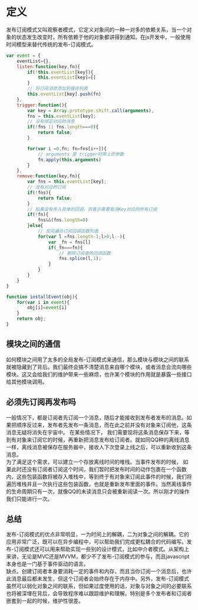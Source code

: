 # 定义

发布订阅模式又叫观察者模式，它定义对象间的一种一对多的依赖关系，当一个对象的状态发生改变时，所有依赖于他的对象都讲得到通知。在js开发中，一般使用时间模型来替代传统的发布-订阅模式。

```javascript
var event = {
    eventList={},
    listen:function(key,fn){
        if(!this.eventList[key]){
            this.eventList[key]=[]
        }
        // 将订阅消息添加到缓存列表
        this.eventList[key].push(fn)
    },
    trigger:function(){
        var key = Array.prototype.shift.call(arguments),
        fns = this.eventList[key];
        // 没有绑定对应的消息
        if(!fns || fns.length===0){
            return false;
        }

        for(var i =0,fn; fn=fns[i++]){
            // arguments 是 trigger时带上的参数
            fn.apply(this,arguments)
        }
    },
    remove:function(key,fn){
        var fns = this.eventList[key];
        // 没有对应的订阅
        if(!fns){
            return false;
        }
        // 如果没有传入具体的回调，则表示需要取消Key对应的所有订阅
        if(!fn){
            fns&&(fns.length=0)
        }else{
            // 反向遍历订阅回调函数列表
            for(var l =fns.length-1;l>0;l--){
                var _fn = fns[l]
                if(_fn===fn){
                    // 删除订阅者的回调函数
                    fns.splice(l,1);
                }
            }
        }
    }
}

function installEvent(obj){
    for(var i in event){
        obj[i]=event[i]
    }
    return obj;
}
```

## 模块之间的通信

如何模块之间用了太多的全局发布-订阅模式来通信，那么模块与模块之间的联系就被隐藏到了背后。我们最终会搞不清楚消息来自哪个模块，或者消息会流向哪些模块。这又会给我们的维护带来一些麻烦，也许某个模块的作用就是暴露一些接口给其他模块调用。

## 必须先订阅再发布吗

一般情况下，都是订阅者先订阅一个消息，随后才能接收到发布者发布的消息。如果把顺序反过来，发布者先发布一条消息，而在此之前并没有对象来订阅他，这条消息无疑将消失在宇宙中。
在某些情况下， 我们需要现将这条消息保存下来，等到有对象来订阅它的时候，再重新把消息发布给订阅者。就如同QQ种的离线消息一样，离线消息被保存在服务器中，接收人下次登录上线之后，可以重新收到这条消息。  
为了满足这个需求，可以建立一个存放离线时间的堆栈。当事件发布的时候， 如果此时还没有订阅者订阅这个时间，我们暂时把发布时间的动作包裹在一个函数内，这些包装函数将被存入堆栈中，等到终于有对象来订阅此事件的时候，我们将遍历堆栈并且一次执行这些包装函数，也就是重新发布里面的事件。当然离线事件的生命周期只有一次，就像QQ的未读消息只会被重新阅读一次。所以刚才的操作我们只能进行一次。

## 总结

发布-订阅模式的优点非常明显，一为时间上的解耦，二为对象之间的解耦。它的应用非常广泛，既可以在异步编程中，可以帮助我们完成更松耦合的代码编写。发布-订阅模式还可以用来帮助实现一些别的设计模式，比如中介者模式。从架构上来讲，无论是MVC还是MVVM，都少不了发布-订阅模式的参与，而且javascript本身也是一门基于事件驱动的语言。  
缺点。创建订阅者本身要消耗一定的事件和内存，而且当你订阅一个消息后，也许此消息最后都未发生，但这个订阅者会始终存在于内存中。另外，发布-订阅模式虽然可以弱化对象之间的联系，但如果过度使用的话，对象与对象之间的必要联系也将被深埋在背后，会导致程序难以跟踪维护和理解。特别是多个发布者和订阅者嵌套到一起的时候，维护性很差。
